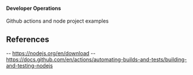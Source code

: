 #### Developer Operations
Github actions and node project examples

## References
-- https://nodejs.org/en/download
-- https://docs.github.com/en/actions/automating-builds-and-tests/building-and-testing-nodejs
